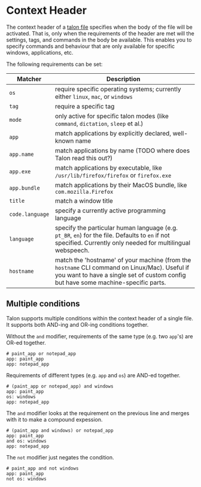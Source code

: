# Context Header

The context header of a [talon file](./talon-files.md) specifies when the body of the file will be activated. That is, only when the requirements of the header are met will the settings, tags, and commands in the body be available. This enables you to specify commands and behaviour that are only available for specific windows, applications, etc.

The following requirements can be set:

| Matcher         | Description                                                                                                                                                                         |
| --------------- | ----------------------------------------------------------------------------------------------------------------------------------------------------------------------------------- |
| `os`            | require specific operating systems; currently either `linux`, `mac`, or `windows`                                                                                                   |
| `tag`           | require a specific tag                                                                                                                                                              |
| `mode`          | only active for specific talon modes (like `command`, `dictation`, `sleep` et al.)                                                                                                  |
| `app`           | match applications by explicitly declared, well-known name                                                                                                                          |
| `app.name`      | match applications by name (TODO where does Talon read this out?)                                                                                                                   |
| `app.exe`       | match applications by executable, like `/usr/lib/firefox/firefox` or `firefox.exe`                                                                                                  |
| `app.bundle`    | match applications by their MacOS bundle, like `com.mozilla.Firefox`                                                                                                                |
| `title`         | match a window title                                                                                                                                                                |
| `code.language` | specify a currently active programming language                                                                                                                                     |
| `language`      | specify the particular human language (e.g. `pt_BR`, `en`) for the file. Defaults to `en` if not specified. Currently only needed for multilingual webspeech.                       |
| `hostname`      | match the 'hostname' of your machine (from the `hostname` CLI command on Linux/Mac). Useful if you want to have a single set of custom config but have some machine-specific parts. |

## Multiple conditions

Talon supports multiple conditions within the context header of a single file. It supports both AND-ing and OR-ing conditions together.

Without the `and` modifier, requirements of the same type (e.g. two `app`'s) are OR-ed together. 

```talon
# paint_app or notepad_app
app: paint_app
app: notepad_app
```

Requirements of different types (e.g. `app` and `os`) are AND-ed together. 

```talon
# (paint_app or notepad_app) and windows
app: paint_app
os: windows
app: notepad_app
```

The `and` modifier looks at the requirement on the previous line and merges with it to make a compound expession. 

```talon
# (paint_app and windows) or notepad_app
app: paint_app
and os: windows
app: notepad_app
```

The `not` modifier just negates the condition.
```talon
# paint_app and not windows
app: paint_app
not os: windows
```
